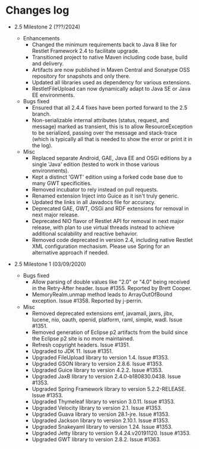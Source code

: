 Changes log
===========

- 2.5 Milestone 2 (???/2024)
    - Enhancements
      - Changed the minimum requirements back to Java 8 like for Restlet Framework 2.4 to facilitate upgrade.
      - Transitioned project to native Maven including code base, build and delivery.
      - Artifacts are now published in Maven Central and Sonatype OSS repository for snapshots and only there.
      - Updated all libraries used as dependency for various extensions.
      - RestletFileUpload can now dynamically adapt to Java SE or Java EE environments.
    - Bugs fixed
      - Ensured that all 2.4.4 fixes have been ported forward to the 2.5 branch.
      - Non-serializable internal attributes (status, request, and message) marked as transient,
        this is to allow ResourceException to be serialized, passing over the message and stack-trace
        (which is typically all that is needed to show the error or print it in the log).
    - Misc
      - Replaced separate Android, GAE, Java EE and OSGi editions by a single 'Java' edition
        (tested to work in those various environments).
      - Kept a distinct 'GWT' edition using a forked code base due to many GWT specificities.
      - Removed incubator to rely instead on pull requests.
      - Renamed extension Inject into Guice as it isn't truly generic.
      - Updated the links in all Javadocs file for accuracy.
      - Deprecated GAE, GWT, OSGi and RDF extensions for removal in next major release.
      - Deprecated NIO flavor of Restlet API for removal in next major release, with plan to use
        virtual threads instead to achieve additional scalability and reactive behavior.
      - Removed code deprecated in version 2.4, including native Restlet XML configuration mechasism.
        Please use Spring for an alternative approach if needed.

- 2.5 Milestone 1 (03/09/2020)
    - Bugs fixed
      - Allow parsing of double values like "2.0" or "4.0" being received in
        the Retry-After header. Issue #1355.
        Reported by Brett Cooper.
      - MemoryRealm.unmap method leads to ArrayOutOfBound exception. Issue #1358.
        Reported by j-perrin.
    - Misc
      - Removed deprecated extensions emf, javamail, jaxrs, jibx, lucene, nio, 
        oauth, openid, platform, raml, simple, wadl. Issue #1351.
      - Removed generation of Eclipse p2 artifacts from the build since the 
        Eclipse p2 site is no more maintained.
      - Refresh copyright headers. Issue #1351.
      - Upgraded to JDK 11. Issue #1351.
      - Upgraded FileUpload library to version 1.4. Issue #1353.
      - Upgraded GSON library to version 2.8.6. Issue #1353.
      - Upgraded Guice library to version 4.2.2. Issue #1353.
      - Upgraded JaxB library to version 2.4.0-b180830.0438. Issue #1353.
      - Upgraded Spring Framework library to version 5.2.2-RELEASE. Issue #1353.
      - Upgraded Thymeleaf library to version 3.0.11. Issue #1353.
      - Upgraded Velocity library to version 2.1. Issue #1353.
      - Upgraded Guava library to version 28.1-jre. Issue #1353.
      - Upgraded Jackson library to version 2.10.1. Issue #1353.
      - Upgraded Snakeyaml library to version 1.24. Issue #1353.
      - Upgraded Jetty library to version 9.4.24.v20191120. Issue #1353.
      - Upgraded GWT library to version 2.8.2. Issue #1363.
